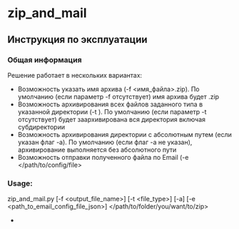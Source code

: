 # zip_and_mail
## Инструкция по эксплуатации
### Общая информация

Решение работает в нескольких вариантах:


- Возможность указать имя архива (-f <имя_файла>.zip). По умолчанию (если параметр -f отсутствует) имя архива будет <YYYYMMDD-HHmmss>.zip  
- Возможность архивирования всех файлов заданного типа в указанной директории (-t <extention>). По умолчанию (если параметр -t отсутствует) будет заархивирована вся директория включая субдиректории   
- Возможность архивирования директории с абсолютным путем (если указан флаг -a). По умолчанию (если флаг -a не указан), архивирование выполняется без абсолютного пути   
- Возможность отправки полученного файла по Email (-e </path/to/config/file>    



### Usage:

zip_and_mail.py [-f <output_file_name>] [-t <file_type>] [-a] [-e <path_to_email_config_file_json>]  </path/to/folder/you/want/to/zip>

-




